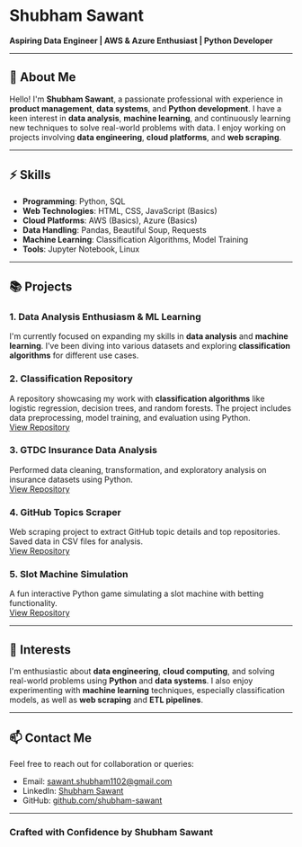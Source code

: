 # Shubham Sawant

**Aspiring Data Engineer | AWS & Azure Enthusiast | Python Developer**

---

## 👋 About Me
Hello! I'm **Shubham Sawant**, a passionate professional with experience in **product management**, **data systems**, and **Python development**. I have a keen interest in **data analysis**, **machine learning**, and continuously learning new techniques to solve real-world problems with data. I enjoy working on projects involving **data engineering**, **cloud platforms**, and **web scraping**.

---

## ⚡ Skills
- **Programming**: Python, SQL
- **Web Technologies**: HTML, CSS, JavaScript (Basics)
- **Cloud Platforms**: AWS (Basics), Azure (Basics)
- **Data Handling**: Pandas, Beautiful Soup, Requests
- **Machine Learning**: Classification Algorithms, Model Training
- **Tools**: Jupyter Notebook, Linux

---

## 📚 Projects

### 1. Data Analysis Enthusiasm & ML Learning
I'm currently focused on expanding my skills in **data analysis** and **machine learning**. I’ve been diving into various datasets and exploring **classification algorithms** for different use cases. 

### 2. Classification Repository
A repository showcasing my work with **classification algorithms** like logistic regression, decision trees, and random forests. The project includes data preprocessing, model training, and evaluation using Python.  
[View Repository](#)

### 3. GTDC Insurance Data Analysis
Performed data cleaning, transformation, and exploratory analysis on insurance datasets using Python.  
[View Repository](#)

### 4. GitHub Topics Scraper
Web scraping project to extract GitHub topic details and top repositories. Saved data in CSV files for analysis.  
[View Repository](#)

### 5. Slot Machine Simulation
A fun interactive Python game simulating a slot machine with betting functionality.  
[View Repository](#)

---

## 🌟 Interests
I'm enthusiastic about **data engineering**, **cloud computing**, and solving real-world problems using **Python** and **data systems**. I also enjoy experimenting with **machine learning** techniques, especially classification models, as well as **web scraping** and **ETL pipelines**.

---

## 📫 Contact Me
Feel free to reach out for collaboration or queries:
- Email: [sawant.shubham1102@gmail.com](mailto:sawant.shubham1102@gmail.com)
- LinkedIn: [Shubham Sawant](https://www.linkedin.com/in/shubham-sawant-b67412208/)
- GitHub: [github.com/shubham-sawant](https://github.com/Shubham-10000)

---

### Crafted with Confidence by Shubham Sawant
